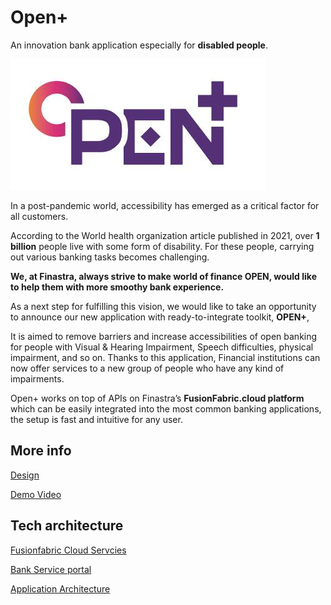 # Open+

An innovation bank application especially for **disabled people**.

<img src="./resource/opentofuture.png" alt="open+ log Image."/>

In a post-pandemic world, accessibility has emerged as a critical factor for all customers.  

According to the World health organization article published in 2021, over **1 billion** people live with some form of disability. For these people, carrying out various banking tasks becomes challenging. 

**We, at Finastra, always strive to make world of finance OPEN, would like to help them with more smoothy bank experience.**

As a next step for fulfilling this vision, we would like to take an opportunity to announce our new application with ready-to-integrate toolkit, **OPEN+**, 

It is aimed to remove barriers and increase accessibilities of open banking for people with Visual & Hearing Impairment, Speech difficulties, physical impairment, and so on. Thanks to this application, Financial institutions can now offer services to a new group of people who have any kind of impairments.  

Open+ works on top of APIs on Finastra’s **FusionFabric.cloud platform** which can be easily integrated into the most common banking applications, the setup is fast and intuitive for any user.


## More info
[Design](https://www.figma.com/file/CzHrvNVGyDUd7YdFxD5IwY/OPEN%2B?node-id=0%3A1 
)

[Demo Video]()

## Tech architecture

[Fusionfabric Cloud Servcies](./ffdc-services/README.MD)

[Bank Service portal]()

[Application Architecture]()
